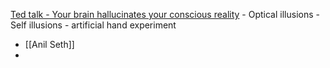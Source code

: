 [Ted talk - Your brain hallucinates your conscious reality](https://www.ted.com/talks/anil_seth_your_brain_hallucinates_your_conscious_reality?utm_campaign=tedspread&utm_medium=referral&utm_source=tedcomshare)
	- Optical illusions
	- Self illusions - artificial hand experiment
- [[Anil Seth]]
- 
